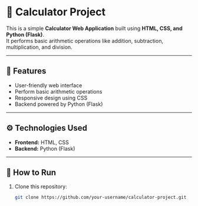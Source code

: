 # 🧮 Calculator Project

This is a simple **Calculator Web Application** built using **HTML, CSS, and Python (Flask)**.  
It performs basic arithmetic operations like addition, subtraction, multiplication, and division.

---

## 📂 Features
- User-friendly web interface
- Perform basic arithmetic operations
- Responsive design using CSS
- Backend powered by Python (Flask)

---

## ⚙️ Technologies Used
- **Frontend:** HTML, CSS  
- **Backend:** Python (Flask)  

---

## 🚀 How to Run
1. Clone this repository:
   ```bash
   git clone https://github.com/your-username/calculator-project.git
